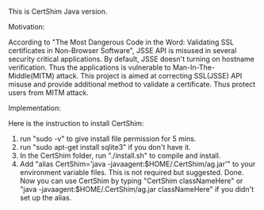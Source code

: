 This is CertShim Java version.

Motivation:

According to "The Most Dangerous Code in the Word: Validating SSL certificates in Non-Browser Software", JSSE API is misused in several security critical applications. By default, JSSE doesn't turning on hostname verification. Thus the applications is vulnerable to Man-In-The-Middle(MITM) attack.
This project is aimed at correcting SSL(JSSE) API misuse and provide additional method to validate a certificate. Thus protect users from MITM attack.

Implementation:






Here is the instruction to install CertShim:
1. run "sudo -v" to give install file permission for 5 mins.
2. run "sudo apt-get install sqlite3" if you don't have it.
3. In the CertShim folder, run "./install.sh" to compile and install.
4. Add "alias CertShim='java -javaagent:$HOME/.CertShim/ag.jar'" to your environment variable files. This is not required but suggested.
Done.
Now you can use CertShim by typing "CertShim classNameHere"
or "java -javaagent:$HOME/.CertShim/ag.jar classNameHere" if you didn't set up the alias.

